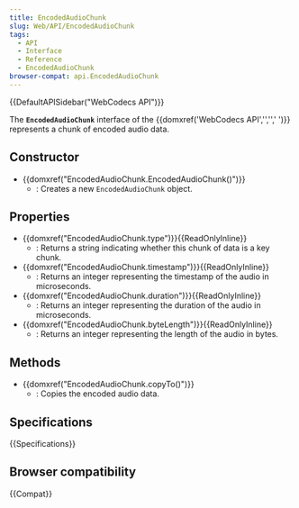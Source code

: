 ```yaml
---
title: EncodedAudioChunk
slug: Web/API/EncodedAudioChunk
tags:
  - API
  - Interface
  - Reference
  - EncodedAudioChunk
browser-compat: api.EncodedAudioChunk
---
```

{{DefaultAPISidebar("WebCodecs API")}}

The **`EncodedAudioChunk`** interface of the {{domxref('WebCodecs API','','',' ')}} represents a chunk of encoded audio data.

## Constructor

- {{domxref("EncodedAudioChunk.EncodedAudioChunk()")}}
  - : Creates a new `EncodedAudioChunk` object.

## Properties

- {{domxref("EncodedAudioChunk.type")}}{{ReadOnlyInline}}
  - : Returns a string indicating whether this chunk of data is a key chunk.
- {{domxref("EncodedAudioChunk.timestamp")}}{{ReadOnlyInline}}
  - : Returns an integer representing the timestamp of the audio in microseconds.
- {{domxref("EncodedAudioChunk.duration")}}{{ReadOnlyInline}}
  - : Returns an integer representing the duration of the audio in microseconds.
- {{domxref("EncodedAudioChunk.byteLength")}}{{ReadOnlyInline}}
  - : Returns an integer representing the length of the audio in bytes.

## Methods

- {{domxref("EncodedAudioChunk.copyTo()")}}
  - : Copies the encoded audio data.

## Specifications

{{Specifications}}

## Browser compatibility

{{Compat}}
